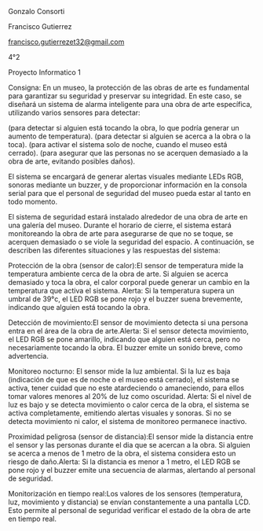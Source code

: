 Gonzalo Consorti

Francisco Gutierrez

francisco.gutierrezet32@gmail.com

4°2

Proyecto Informatico 1

Consigna:
En un museo, la protección de las obras de arte es fundamental para garantizar su seguridad y preservar su integridad. En este caso, se diseñará un sistema de alarma inteligente para una obra de arte específica, utilizando varios sensores para detectar:


(para detectar si alguien está tocando la obra, lo que podría generar un aumento de temperatura).
(para detectar si alguien se acerca a la obra o la toca).
(para activar el sistema solo de noche, cuando el museo está cerrado).
(para asegurar que las personas no se acerquen demasiado a la obra de arte, evitando posibles daños).


El sistema se encargará de generar alertas visuales mediante LEDs RGB, sonoras mediante un buzzer, y de proporcionar información en la consola serial para que el personal de seguridad del museo pueda estar al tanto en todo momento.


El sistema de seguridad estará instalado alrededor de una obra de arte en una galería del museo. Durante el horario de cierre, el sistema estará monitoreando la obra de arte para asegurarse de que no se toque, se acerquen demasiado o se viole la seguridad del espacio. A continuación, se describen las diferentes situaciones y las respuestas del sistema:

Protección de la obra (sensor de calor):El sensor de temperatura mide la temperatura ambiente cerca de la obra de arte. Si alguien se acerca demasiado y toca la obra, el calor corporal puede generar un cambio en la temperatura que activa el sistema.
Alerta: Si la temperatura supera un umbral de 39°c, el LED RGB se pone rojo y el buzzer suena brevemente, indicando que alguien está tocando la obra.

Detección de movimiento:El sensor de movimiento detecta si una persona entra en el área de la obra de arte.Alerta: Si el sensor detecta movimiento, el LED RGB se pone amarillo, indicando que alguien está cerca, pero no necesariamente tocando la obra. El buzzer emite un sonido breve, como advertencia.

Monitoreo nocturno: El sensor mide la luz ambiental. Si la luz es baja (indicación de que es de noche o el museo está cerrado), el sistema se activa, tener cuidad que no este atardeciendo o amaneciendo, para ellos tomar valores menores al 20% de luz como oscuridad.
Alerta: Si el nivel de luz es bajo y se detecta movimiento o calor cerca de la obra, el sistema se activa completamente, emitiendo alertas visuales y sonoras. Si no se detecta movimiento ni calor, el sistema de monitoreo permanece inactivo.

Proximidad peligrosa (sensor de distancia):El sensor mide la distancia entre el sensor y las personas durante el dia que se acercan a la obra. Si alguien se acerca a menos de 1 metro de la obra, el sistema considera esto un riesgo de daño.Alerta: Si la distancia es menor a 1 metro, el LED RGB se pone rojo y el buzzer emite una secuencia de alarmas, alertando al personal de seguridad.

Monitorización en tiempo real:Los valores de los sensores (temperatura, luz, movimiento y distancia) se envían constantemente a una pantalla LCD. Esto permite al personal de seguridad verificar el estado de la obra de arte en tiempo real.

